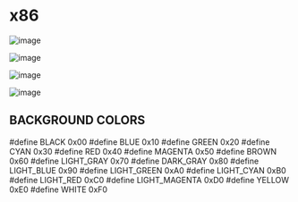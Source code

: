 # x86

![image](https://github.com/HUGOW04/x86/assets/54809176/bbc332d4-f817-478d-b0fe-9eee9df2bcbf)

![image](https://github.com/HUGOW04/x86/assets/54809176/9f540bf5-fe60-4fb4-a18e-4e244ce4a8a8)

![image](https://github.com/HUGOW04/x86/assets/54809176/77dc4dc6-40dd-4870-be67-a0ed320ca46f)

![image](https://github.com/HUGOW04/x86/assets/54809176/fe8a1963-2d72-4b8c-bfcb-d469f1b9b6b0)

## BACKGROUND COLORS
#define BLACK   0x00
#define BLUE    0x10
#define GREEN   0x20
#define CYAN    0x30
#define RED     0x40
#define MAGENTA 0x50
#define BROWN   0x60
#define LIGHT_GRAY  0x70
#define DARK_GRAY   0x80
#define LIGHT_BLUE  0x90
#define LIGHT_GREEN 0xA0
#define LIGHT_CYAN  0xB0
#define LIGHT_RED   0xC0
#define LIGHT_MAGENTA 0xD0
#define YELLOW      0xE0
#define WHITE       0xF0


